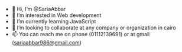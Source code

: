 - 👋 Hi, I’m @SariaAbbar
- 👀 I’m interested in Web development
- 🌱 I’m currently learning JavaScript
- 💞️ I’m looking to collaborate at any company or organization in cairo
- 📫 You can reach me on phone (01112139691) or at gmail (sariaabbar986@gmail.com)

<!---
SariaAbbar/SariaAbbar is a ✨ special ✨ repository because its `README.md` (this file) appears on your GitHub profile.
You can click the Preview link to take a look at your changes.
--->
